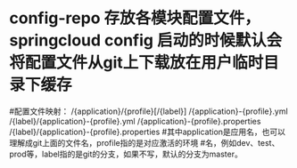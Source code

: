 # config-repo 存放各模块配置文件，springcloud config 启动的时候默认会将配置文件从git上下载放在用户临时目录下缓存
#配置文件映射：
/{application}/{profile}[/{label}]
/{application}-{profile}.yml
/{label}/{application}-{profile}.yml
/{application}-{profile}.properties
/{label}/{application}-{profile}.properties
#其中application是应用名，也可以理解成git上面的文件名，profile指的是对应激活的环境
#名，例如dev、test、prod等，label指的是git的分支，如果不写，默认的分支为master。
